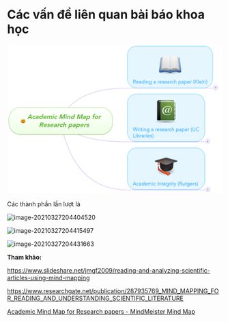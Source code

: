# Các vấn đề liên quan bài báo khoa học

![image-20210327163351035](https://github.com/hautb15/CS2205.CH1501/blob/main/QT/Images/image-20210327163351035.png)




Các thành phần lần lượt là

![image-20210327204404520](C:\Users\hautb\AppData\Roaming\Typora\typora-user-images\image-20210327204404520.png)

![image-20210327204415497](C:\Users\hautb\AppData\Roaming\Typora\typora-user-images\image-20210327204415497.png)

![image-20210327204431663](C:\Users\hautb\AppData\Roaming\Typora\typora-user-images\image-20210327204431663.png)





**Tham khảo:**

https://www.slideshare.net/jmgf2009/reading-and-analyzing-scientific-articles-using-mind-mapping

https://www.researchgate.net/publication/287935769_MIND_MAPPING_FOR_READING_AND_UNDERSTANDING_SCIENTIFIC_LITERATURE

[Academic Mind Map for Research papers - MindMeister Mind Map](https://www.mindmeister.com/1837236257#)



